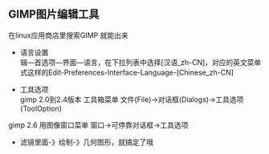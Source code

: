 ##  GIMP图片编辑工具 
在linux应用商店里搜索GIMP 就能出来

* 语言设置    
辑—首选项—界面—语言，在下拉列表中选择[汉语_zh-CN]，对应的英文菜单式这样的Edit-Preferences-Interface-Language-[Chinese_zh-CN]         

* 工具选项    
gimp 2.0到2.4版本 工具箱菜单   文件(File)→对话框(Dialogs)→工具选项(ToolOption)

gimp 2.6 用图像窗口菜单    窗口→可停靠对话框→工具选项       

* 滤镜里面-》绘制-》几何图形，就搞定了哦